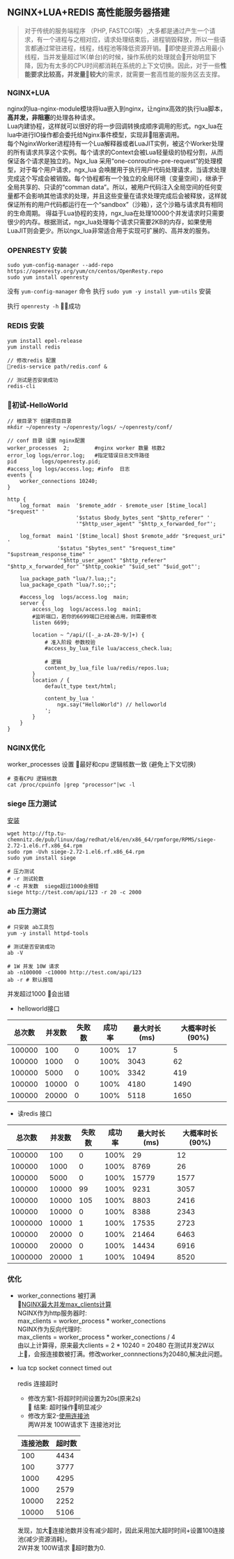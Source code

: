 ## NGINX+LUA+REDIS 高性能服务器搭建
> 对于传统的服务端程序 （PHP, FASTCGI等）,大多都是通过产生一个请求，有一个进程与之相对应，请求处理结束后，进程销毁释放，所以一些语言都通过常驻进程，线程，线程池等降低资源开销。即使是资源占用最小线程，当并发量超过1K(单台)的时候，操作系统的处理就会开始明显下降，因为有太多的CPU时间都消耗在系统的上下文切换。因此，对于一些**性能要求比较高，并发量较大**的需求，就需要一套高性能的服务区去支撑。<br>

### NGINX+LUA
nginx的lua-nginx-module模块将lua嵌入到nginx，让nginx高效的执行lua脚本，**高并发，非阻塞**的处理各种请求。<br>
Lua内建协程，这样就可以很好的将一步回调转换成顺序调用的形式。ngx_lua在lua中进行IO操作都会委托给Nginx事件模型，实现非阻塞调用。<br>
每个NginxWorker进程持有一个Lua解释器或者LuaJIT实例，被这个Worker处理的所有请求共享这个实例。每个请求的Context会被Lua轻量级的协程分割，从而保证各个请求是独立的。Ngx_lua 采用“one-conroutine-pre-request”的处理模型，对于每个用户请求，ngx_lua 会唤醒用于执行用户代码处理请求，当请求处理完成这个写成会被销毁。每个协程都有一个独立的全局环境（变量空间），继承于全局共享的、只读的“comman data”。所以，被用户代码注入全局空间的任何变量都不会影响其他请求的处理，并且这些变量在请求处理完成后会被释放，这样就保证所有的用户代码都运行在一个“sandbox”（沙箱），这个沙箱与请求具有相同的生命周期。 得益于Lua协程的支持，ngx_lua在处理10000个并发请求时只需要很少的内存。根据测试，ngx_lua处理每个请求只需要2KB的内存，如果使用LuaJIT则会更少。所以ngx_lua非常适合用于实现可扩展的、高并发的服务。

### OPENRESTY 安装
```
sudo yum-config-manager --add-repo https://openresty.org/yum/cn/centos/OpenResty.repo
sudo yum install openresty
```
没有 `yum-config-manager` 命令 执行 `sudo yum -y install yum-utils` 安装

执行 `openresty -h` 成功

### REDIS 安装
```
yum install epel-release
yum install redis

// 修改redis 配置
redis-service path/redis.conf &

// 测试是否安装成功
redis-cli
```
### 初试-HelloWorld
```
// 根目录下 创建项目目录
mkdir ~/openresty ~/openresty/logs/ ~/openresty/conf/

// conf 目录 设置 nginx配置
worker_processes  2;        #nginx worker 数量 核数2
error_log logs/error.log;   #指定错误日志文件路径
pid        logs/openresty.pid;
#access_log logs/access.log; #info  日志
events {
    worker_connections 10240;
}

http {
    log_format  main  '$remote_addr - $remote_user [$time_local] "$request" '
                      '$status $body_bytes_sent "$http_referer" '
                      '"$http_user_agent" "$http_x_forwarded_for"';

    log_format  main1 '[$time_local] $host $remote_addr "$request_uri" '
                '$status "$bytes_sent" "$request_time" "$upstream_response_time" '
                '"$http_user_agent" "$http_referer" "$http_x_forwarded_for" "$http_cookie" "$uid_set" "$uid_got"';
    
    lua_package_path "lua/?.lua;;";
    lua_package_cpath "lua/?.so;;";
    
    #access_log  logs/access.log  main;
    server {
        access_log  logs/access.log  main1;
        #监听端口，若你的6699端口已经被占用，则需要修改
        listen 6699;

        location ~ ^/api/([-_a-zA-Z0-9/]+) {
            # 准入阶段 参数校验
            #access_by_lua_file lua/access_check.lua;

            # 逻辑
            content_by_lua_file lua/redis/repos.lua;
        }
        location / {
            default_type text/html;

            content_by_lua '
                ngx.say("HelloWorld") // helloworld
            ';
        }
    }
}

```

### NGINX优化
worker_processes 设置 最好和cpu 逻辑核数一致 (避免上下文切换) 
```
# 查看CPU 逻辑核数
cat /proc/cpuinfo |grep "processor"|wc -l
```

### siege 压力测试
[安装](!https://centos.pkgs.org/6/repoforge-x86_64/siege-2.72-1.el6.rf.x86_64.rpm.html)
```
wget http://ftp.tu-chemnitz.de/pub/linux/dag/redhat/el6/en/x86_64/rpmforge/RPMS/siege-2.72-1.el6.rf.x86_64.rpm
sudo rpm -Uvh siege-2.72-1.el6.rf.x86_64.rpm
sudo yum install siege

# 压力测试
# -r 测试轮数
# -c 并发数  siege超过1000会报错
siege http://test.com/api/123 -r 20 -c 2000
```

### ab 压力测试
```
# 只安装 ab工具包
yum -y install httpd-tools

# 测试是否安装成功
ab -V

# 1W 并发 10W 请求
ab -n100000 -c10000 http://test.com/api/123
ab -r # 默认报错
```

并发超过1000 会出错

- helloworld接口

| 总次数 | 并发数 | 失败数 | 成功率 | 最大时长(ms) | 大概率时长(90%) |
| ---- | ---- | ---- | ---- | --- | --- |
|100000|100|0|100%| 17 | 5 | 
|100000|1000|0|100%| 3043 | 62 |
|100000|5000|0|100%| 3342 | 419 |
|100000|10000|0|100%| 4180 | 1490 |
|100000|20000|0|100%| 5118 | 1650 |

- 读redis 接口

| 总次数 | 并发数 | 失败数 | 成功率 | 最大时长(ms) | 大概率时长(90%) |
| ---- | ---- | ---- | ---- | --- | --- |
|100000|100|0|100%| 29 | 12 | 
|100000|1000|0|100%| 8769 | 26 |
|100000|5000|0|100%| 15779 | 1577 |
|100000|10000|99|100%| 9231 | 3057 |
|100000|10000|105|100%| 8803 | 2416 |
|100000|10000|0|100%| 8388| 2343 |
|1000000|10000|1|100%| 17535| 2723 |
|100000|20000|0|100%| 21464 | 6463 |
|100000|20000|0|100%| 14434 | 6916 |
|1000000|20000|1|100%| 10494 | 8520 |

### 优化
- worker_connections 被打满<br>
[NGINX最大并发max_clients计算](!http://blog.51cto.com/liuqunying/1420556)<br>
NGINX作为http服务器时:<br>
max_clients = worker_process * worker_conections<br>
NGINX作为反向代理时:<br>
max_clients = worker_process * worker_conections / 4<br>
由以上计算得，原来最大clients = 2 * 10240 = 20480
在测试并发2W以上，会报连接数被打满。修改worker_connnections为20480,解决此问题。

- lua tcp socket connect timed out<br>
    <br>redis 连接超时<br>
    - 修改方案1-将超时时间设置为20s(原来2s)<br>
    结果: 超时操作明显减少
    - 修改方案2-[使用连接池](!https://www.the5fire.com/golang+redis-vs-nginx+lua+redis.html)<br>
    两W并发 100W请求下 连接池对比<br>
    
    |连接池数|超时数|
    | ---- | --- |
    |100|4434|
    |100|3777|
    |1000|4295|
    |1000|2579|
    |10000|2252|
    |10000|5106|
    发现，加大连接池数并没有减少超时，因此采用加大超时时间+设置100连接池(减少资源消耗)。<br>2W并发 100W请求 超时数为0.


